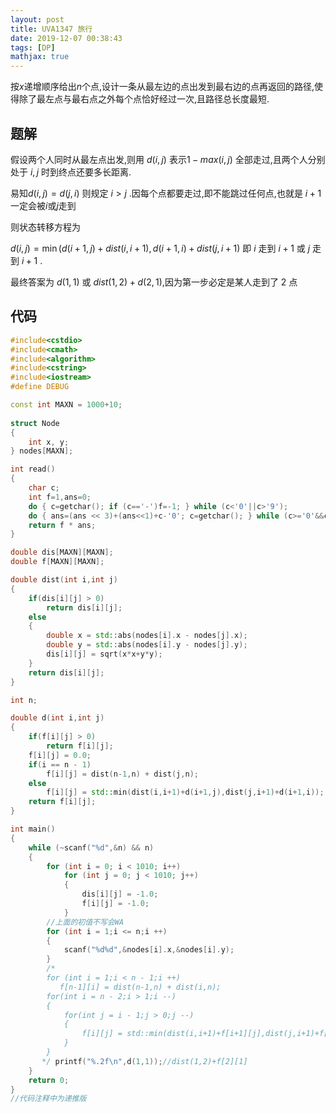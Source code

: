```yaml
---
layout: post
title: UVA1347 旅行
date: 2019-12-07 00:38:43
tags: [DP]
mathjax: true
---
```


按$x$递增顺序给出$n$个点,设计一条从最左边的点出发到最右边的点再返回的路径,使得除了最左点与最右点之外每个点恰好经过一次,且路径总长度最短.

## 题解

假设两个人同时从最左点出发,则用 $d(i,j)$ 表示$1-max(i,j)$ 全部走过,且两个人分别处于 $i,j$ 时到终点还要多长距离.  

易知$d(i,j) = d(j,i)$ 则规定 $i > j$ .因每个点都要走过,即不能跳过任何点,也就是 $i+1$ 一定会被$i$或$j$走到 

则状态转移方程为

$d(i,j) = \min(d(i+1,j)+dist(i,i+1),d(i+1,i)+dist(j,i+1)$ 即 $i$ 走到 $i+1$ 或 $j$ 走到 $i+1$ .

最终答案为 $d(1,1)$ 或 $dist(1,2)+d(2,1)$,因为第一步必定是某人走到了 $2$ 点

## 代码

```cpp
#include<cstdio>
#include<cmath>
#include<algorithm>
#include<cstring>
#include<iostream>
#define DEBUG

const int MAXN = 1000+10;
 
struct Node
{
    int x, y;
} nodes[MAXN];

int read()
{
    char c;
    int f=1,ans=0;
    do { c=getchar(); if (c=='-')f=-1; } while (c<'0'||c>'9');
    do { ans=(ans << 3)+(ans<<1)+c-'0'; c=getchar(); } while (c>='0'&&c<='9');
    return f * ans;
}

double dis[MAXN][MAXN];
double f[MAXN][MAXN];

double dist(int i,int j)
{
    if(dis[i][j] > 0)
        return dis[i][j];
    else
    {
        double x = std::abs(nodes[i].x - nodes[j].x);
        double y = std::abs(nodes[i].y - nodes[j].y);
        dis[i][j] = sqrt(x*x+y*y);
    }
    return dis[i][j];
}

int n;

double d(int i,int j)
{
    if(f[i][j] > 0)
        return f[i][j];
    f[i][j] = 0.0;
    if(i == n - 1)
        f[i][j] = dist(n-1,n) + dist(j,n);
    else
        f[i][j] = std::min(dist(i,i+1)+d(i+1,j),dist(j,i+1)+d(i+1,i));
    return f[i][j];
}

int main()
{
    while (~scanf("%d",&n) && n)
    {
        for (int i = 0; i < 1010; i++)
		    for (int j = 0; j < 1010; j++)
		    {
			    dis[i][j] = -1.0;
			    f[i][j] = -1.0;
		    }
        //上面的初值不写会WA
        for (int i = 1;i <= n;i ++)
        {
            scanf("%d%d",&nodes[i].x,&nodes[i].y);
        }
        /*
        for (int i = 1;i < n - 1;i ++)
       	   f[n-1][i] = dist(n-1,n) + dist(i,n);
        for(int i = n - 2;i > 1;i --)
        {
            for(int j = i - 1;j > 0;j --)
            {
                f[i][j] = std::min(dist(i,i+1)+f[i+1][j],dist(j,i+1)+f[i+1][i]);
            }
        }
       */ printf("%.2f\n",d(1,1));//dist(1,2)+f[2][1]
    }
    return 0;
}
//代码注释中为递推版
```

